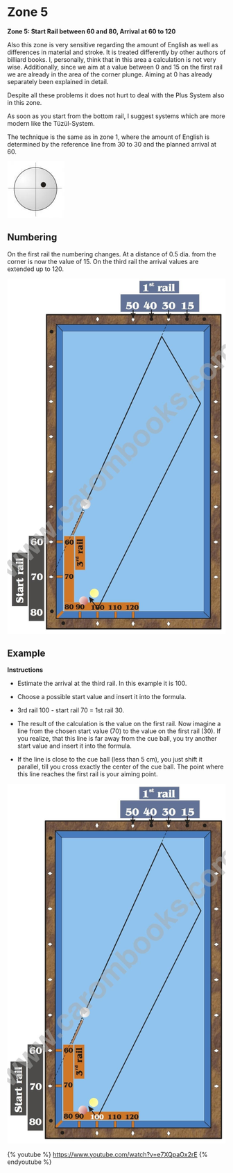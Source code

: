 # Zone 5

**Zone 5: Start Rail between 60 and 80, Arrival at 60 to 120**

Also this zone is very sensitive regarding the amount of English as well as differences in material and stroke. It is treated differently by other authors of billiard books. I, personally, think that in this area a calculation is not very wise. Additionally, since we aim at a value between 0 and 15 on the first rail we are already in the area of the corner plunge. Aiming at 0 has already separately been explained in detail.

Despite all these problems it does not hurt to deal with the Plus System also in this zone.

As soon as you start from the bottom rail, I suggest systems which are more modern like the Tüzül-System.

The technique is the same as in zone 1, where the amount of English is determined by the reference line from 30 to 30 and the planned arrival at 60.

![](../../files/P17.jpg)

## Numbering

On the first rail the numbering changes. At a distance of 0.5 dia. from the corner is now the value of 15. On the third rail the arrival values are extended up to 120.

![](../../files/P18.jpg)

## Example

**Instructions**

* Estimate the arrival at the third rail. In this example it is 100.

* Choose a possible start value and insert it into the formula.

* 3rd rail 100 - start rail 70 = 1st rail 30.

* The result of the calculation is the value on the first rail. Now imagine a line from the chosen start value (70) to the value on the first rail (30). If you realize, that this line is far away from the cue ball, you try another start value and insert it into the formula.

* If the line is close to the cue ball (less than 5 cm), you just shift it parallel, till you cross exactly the center of the cue ball. The point where this line reaches the first rail is your aiming point.

![](../../files/P19.jpg)

{% youtube %}
https://www.youtube.com/watch?v=e7XQpaOx2rE
{% endyoutube %}

